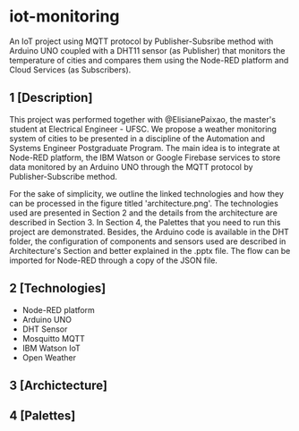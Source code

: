 # iot-monitoring
An IoT project using MQTT protocol by Publisher-Subsribe method with Arduino UNO coupled with a DHT11 sensor (as Publisher) that monitors the temperature of cities and compares them using the Node-RED platform and Cloud Services (as Subscribers).

## 1 [Description]

This project was performed together with @ElisianePaixao, the master's student at Electrical Engineer - UFSC. We propose a weather monitoring system of cities to be presented in a discipline of the Automation and Systems Engineer Postgraduate Program. The main idea is to integrate at Node-RED platform, the IBM Watson or Google Firebase services to store data monitored by an Arduino UNO through the MQTT protocol by Publisher-Subscribe method.

For the sake of simplicity, we outline the linked technologies and how they can be processed in the figure titled 'architecture.png'. The technologies used are presented in Section 2 and the details from the architecture are described in Section 3. In Section 4, the Palettes that you need to run this project are demonstrated. Besides, the Arduino code is available in the DHT folder, the configuration of components and sensors used are described in Architecture's Section and better explained in the .pptx file. The flow can be imported for Node-RED through a copy of the JSON file.

## 2 [Technologies]

- Node-RED platform
- Arduino UNO
- DHT Sensor
- Mosquitto MQTT
- IBM Watson IoT
- Open Weather

## 3 [Archictecture]



## 4 [Palettes]
